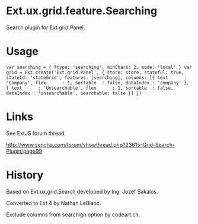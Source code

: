 Ext.ux.grid.feature.Searching
=============================

Search plugin for Ext.grid.Panel.


Usage
=====

`var searching = {
   ftype: 'searching',
   minChars: 2,
   mode: 'local'
}
var grid = Ext.create('Ext.grid.Panel', {
    store: store,
    stateful: true,
    stateId: 'stateGrid',
	features: [searching],
    columns: [{
      text      : 'Company',
      flex      : 1,
      sortable  : false,
      dataIndex : 'company'
   }, {
      text      : 'Unsearchable',
      flex      : 1,
      sortable  : false,
      dataIndex : 'unsearchable',
      searchable: false
   }]
})`


Links
=====
See ExtJS forum thread:

  http://www.sencha.com/forum/showthread.php?23615-Grid-Search-Plugin/page99


History
=======
Based on Ext.ux.grid.Search developed by Ing. Jozef Sakalos.

Converted to Ext 4 by Nathan LeBlanc.

Exclude columns from searchign option by codeart.ch.
